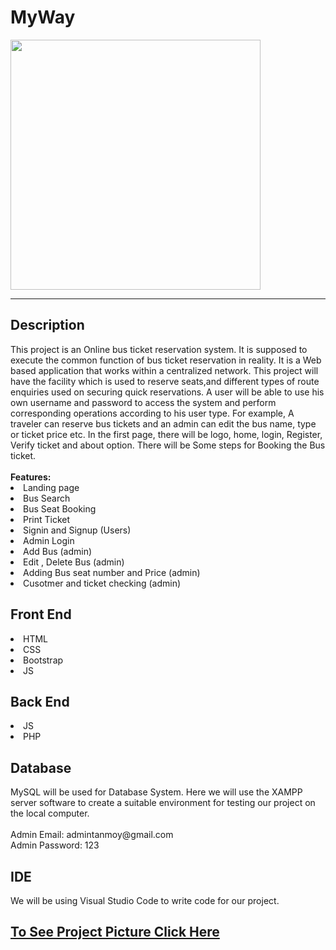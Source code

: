 # MyWay
<img style="width:400px" src="https://cdn.dribbble.com/users/4870793/screenshots/17071708/myway1_4x.jpg">
<hr>
<h2>Description</h2>
This project is an Online bus ticket reservation system. It is
supposed to execute the common function of bus ticket reservation in
reality. It is a Web based application that works within a centralized
network. This project will have the facility which is used to reserve seats,and different types of route enquiries used on
securing quick reservations. A user will be able to use his own username
and password to access the system and perform corresponding
operations according to his user type. For example, A traveler can
reserve bus tickets and an admin can edit the bus name, type or ticket
price etc. In the first page, there will be logo, home, login, Register,
Verify ticket and about option. There will be Some steps for Booking the
Bus ticket.<br><br>
<strong>Features:</strong>
<li>Landing page</li>
<li>Bus Search</li>
<li>Bus Seat Booking</li>
<li>Print Ticket</li>
<li>Signin and Signup (Users)</li>
<li>Admin Login</li>
<li>Add Bus (admin)</li>
<li>Edit , Delete Bus (admin)</li>
<li>Adding Bus seat number and Price (admin)</li>
<li>Cusotmer and ticket checking (admin)</li>
<h2>Front End</h2>
<li>HTML</li>
<li>CSS</li>
<li>Bootstrap</li>
<li>JS</li>
<h2>Back End</h2>
<li>JS</li>
<li>PHP</li>
<h2>Database</h2>
MySQL will be used for Database System. Here we will use the XAMPP
server software to create a suitable environment for testing our project
on the local computer.</br></br>
Admin Email: admintanmoy@gmail.com </br>
Admin Password: 123
<h2>IDE</h2>
We will be using Visual Studio Code to write code for our project.

<h2> <a href="https://drive.google.com/drive/folders/13yROTSnx_VCmzlthH-a4_EhJAa07Q-Ao?usp=sharing" alt="project pic  target="_blank"">To See Project Picture Click Here </a> </h2>

